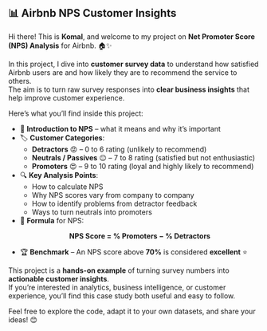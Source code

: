 ## 📊 Airbnb NPS Customer Insights

Hi there! This is **Komal**, and welcome to my project on **Net Promoter Score (NPS) Analysis** for Airbnb. 🏠✨

In this project, I dive into **customer survey data** to understand how satisfied Airbnb users are and how likely they are to recommend the service to others.  
The aim is to turn raw survey responses into **clear business insights** that help improve customer experience.

Here’s what you’ll find inside this project:

- 📖 **Introduction to NPS** – what it means and why it’s important
- 🏷 **Customer Categories**:
  - **Detractors** 😡 – 0 to 6 rating (unlikely to recommend)
  - **Neutrals / Passives** 😐 – 7 to 8 rating (satisfied but not enthusiastic)
  - **Promoters** 😍 – 9 to 10 rating (loyal and highly likely to recommend)
- 🔍 **Key Analysis Points**:
  - How to calculate NPS
  - Why NPS scores vary from company to company
  - How to identify problems from detractor feedback
  - Ways to turn neutrals into promoters
- 🧮 **Formula** for NPS:  
  <p align="center"><b>NPS Score = % Promoters − % Detractors</b></p>
- 🏆 **Benchmark** – An NPS score above **70%** is considered **excellent** ⭐

This project is a **hands-on example** of turning survey numbers into **actionable customer insights**.  
If you’re interested in analytics, business intelligence, or customer experience, you’ll find this case study both useful and easy to follow.

Feel free to explore the code, adapt it to your own datasets, and share your ideas! 😊
